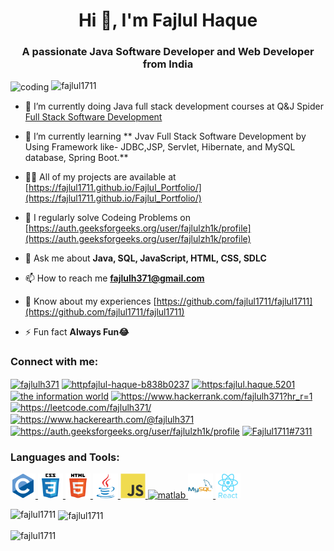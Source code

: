 
<h1 align="center">Hi 👋, I'm Fajlul Haque</h1>
<h3 align="center">A passionate Java Software Developer and Web Developer from India</h3>
<img align = "center" alt="coding"  width = "500" src = "https://www.wingstechsolutions.com/wp-content/uploads/2022/03/full-stack-development.gif"
<p align="left"> <img src="https://komarev.com/ghpvc/?username=fajlul1711&label=Profile%20views&color=0e75b6&style=flat" alt="fajlul1711" /> </p>

- 🔭 I’m currently doing Java full stack development 
courses at Q&J Spider [Full Stack Software Development](https://github.com/fajlul1711/fajlul1711)

- 🌱 I’m currently learning ** Jvav Full Stack Software Development by Using Framework like- JDBC,JSP, Servlet, Hibernate, and MySQL database, Spring Boot.**

- 👨‍💻 All of my projects are available at [https://fajlul1711.github.io/Fajlul_Portfolio/](https://fajlul1711.github.io/Fajlul_Portfolio/)

- 📝 I regularly solve Codeing Problems on [https://auth.geeksforgeeks.org/user/fajlulzh1k/profile](https://auth.geeksforgeeks.org/user/fajlulzh1k/profile)

- 💬 Ask me about **Java, SQL, JavaScript, HTML, CSS, SDLC**

- 📫 How to reach me **fajlulh371@gmail.com**

- 📄 Know about my experiences [https://github.com/fajlul1711/fajlul1711](https://github.com/fajlul1711/fajlul1711)

- ⚡ Fun fact **Always Fun😂**

<h3 align="left">Connect with me:</h3>
<p align="left">
<a href="https://twitter.com/fajlulh371" target="blank"><img align="center" src="https://raw.githubusercontent.com/rahuldkjain/github-profile-readme-generator/master/src/images/icons/Social/twitter.svg" alt="fajlulh371" height="30" width="40" /></a>
<a href="https://linkedin.com/in/httpfajlul-haque-b838b0237" target="blank"><img align="center" src="https://raw.githubusercontent.com/rahuldkjain/github-profile-readme-generator/master/src/images/icons/Social/linked-in-alt.svg" alt="httpfajlul-haque-b838b0237" height="30" width="40" /></a>
<a href="https://fb.com/https:fajlul.haque.5201" target="blank"><img align="center" src="https://raw.githubusercontent.com/rahuldkjain/github-profile-readme-generator/master/src/images/icons/Social/facebook.svg" alt="https:fajlul.haque.5201" height="30" width="40" /></a>
<a href="https://www.youtube.com/c/the information world" target="blank"><img align="center" src="https://raw.githubusercontent.com/rahuldkjain/github-profile-readme-generator/master/src/images/icons/Social/youtube.svg" alt="the information world" height="30" width="40" /></a>
<a href="https://www.hackerrank.com/https://www.hackerrank.com/fajlulh371?hr_r=1" target="blank"><img align="center" src="https://raw.githubusercontent.com/rahuldkjain/github-profile-readme-generator/master/src/images/icons/Social/hackerrank.svg" alt="https://www.hackerrank.com/fajlulh371?hr_r=1" height="30" width="40" /></a>
<a href="https://www.leetcode.com/https://leetcode.com/fajlulh371/" target="blank"><img align="center" src="https://raw.githubusercontent.com/rahuldkjain/github-profile-readme-generator/master/src/images/icons/Social/leet-code.svg" alt="https://leetcode.com/fajlulh371/" height="30" width="40" /></a>
<a href="https://www.hackerearth.com/https://www.hackerearth.com/@fajlulh371" target="blank"><img align="center" src="https://raw.githubusercontent.com/rahuldkjain/github-profile-readme-generator/master/src/images/icons/Social/hackerearth.svg" alt="https://www.hackerearth.com/@fajlulh371" height="30" width="40" /></a>
<a href="https://auth.geeksforgeeks.org/user/https://auth.geeksforgeeks.org/user/fajlulzh1k/profile" target="blank"><img align="center" src="https://raw.githubusercontent.com/rahuldkjain/github-profile-readme-generator/master/src/images/icons/Social/geeks-for-geeks.svg" alt="https://auth.geeksforgeeks.org/user/fajlulzh1k/profile" height="30" width="40" /></a>
<a href="https://discord.gg/Fajlul1711#7311" target="blank"><img align="center" src="https://raw.githubusercontent.com/rahuldkjain/github-profile-readme-generator/master/src/images/icons/Social/discord.svg" alt="Fajlul1711#7311" height="30" width="40" /></a>
</p>

<h3 align="left">Languages and Tools:</h3>
<p align="left"> <a href="https://www.cprogramming.com/" target="_blank" rel="noreferrer"> <img src="https://raw.githubusercontent.com/devicons/devicon/master/icons/c/c-original.svg" alt="c" width="40" height="40"/> </a> <a href="https://www.w3schools.com/css/" target="_blank" rel="noreferrer"> <img src="https://raw.githubusercontent.com/devicons/devicon/master/icons/css3/css3-original-wordmark.svg" alt="css3" width="40" height="40"/> </a> <a href="https://www.w3.org/html/" target="_blank" rel="noreferrer"> <img src="https://raw.githubusercontent.com/devicons/devicon/master/icons/html5/html5-original-wordmark.svg" alt="html5" width="40" height="40"/> </a> <a href="https://www.java.com" target="_blank" rel="noreferrer"> <img src="https://raw.githubusercontent.com/devicons/devicon/master/icons/java/java-original.svg" alt="java" width="40" height="40"/> </a> <a href="https://developer.mozilla.org/en-US/docs/Web/JavaScript" target="_blank" rel="noreferrer"> <img src="https://raw.githubusercontent.com/devicons/devicon/master/icons/javascript/javascript-original.svg" alt="javascript" width="40" height="40"/> </a> <a href="https://www.mathworks.com/" target="_blank" rel="noreferrer"> <img src="https://upload.wikimedia.org/wikipedia/commons/2/21/Matlab_Logo.png" alt="matlab" width="40" height="40"/> </a> <a href="https://www.mysql.com/" target="_blank" rel="noreferrer"> <img src="https://raw.githubusercontent.com/devicons/devicon/master/icons/mysql/mysql-original-wordmark.svg" alt="mysql" width="40" height="40"/> </a> <a href="https://reactjs.org/" target="_blank" rel="noreferrer"> <img src="https://raw.githubusercontent.com/devicons/devicon/master/icons/react/react-original-wordmark.svg" alt="react" width="40" height="40"/> </a> </p>

<p><img align="left" src="https://github-readme-stats.vercel.app/api/top-langs?username=fajlul1711&show_icons=true&locale=en&layout=compact" alt="fajlul1711" /></p>

<p>&nbsp;<img align="center" src="https://github-readme-stats.vercel.app/api?username=fajlul1711&show_icons=true&locale=en" alt="fajlul1711" /></p>

<p><img align="center" src="https://github-readme-streak-stats.herokuapp.com/?user=fajlul1711&" alt="fajlul1711" /></p>
